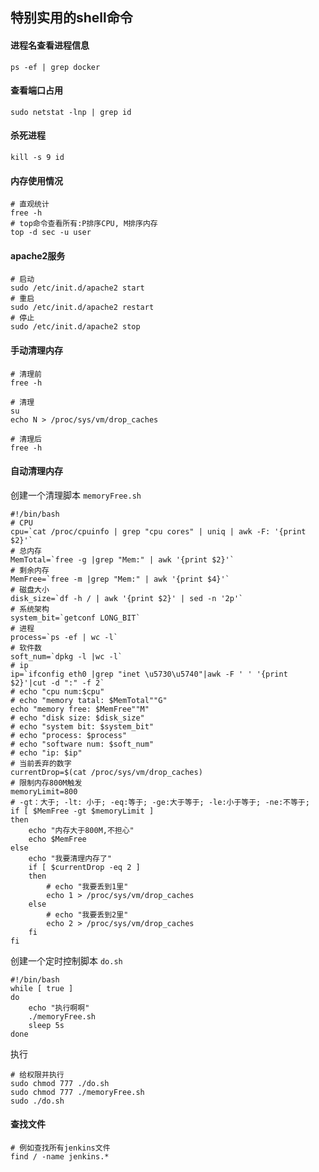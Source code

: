## 特别实用的shell命令

#### 进程名查看进程信息
```SHELL
ps -ef | grep docker
```

#### 查看端口占用
```SHELL
sudo netstat -lnp | grep id
```

#### 杀死进程
```SHELL
kill -s 9 id
```

#### 内存使用情况
```SHELL
# 直观统计
free -h
# top命令查看所有:P排序CPU, M排序内存
top -d sec -u user
```

#### apache2服务
```SHELL
# 启动
sudo /etc/init.d/apache2 start
# 重启
sudo /etc/init.d/apache2 restart
# 停止
sudo /etc/init.d/apache2 stop
```

#### 手动清理内存
```SHELL
# 清理前
free -h

# 清理
su
echo N > /proc/sys/vm/drop_caches

# 清理后
free -h
```

#### 自动清理内存
创建一个清理脚本 `memoryFree.sh`
```SHELL
#!/bin/bash
# CPU
cpu=`cat /proc/cpuinfo | grep "cpu cores" | uniq | awk -F: '{print $2}'`
# 总内存
MemTotal=`free -g |grep "Mem:" | awk '{print $2}'`
# 剩余内存
MemFree=`free -m |grep "Mem:" | awk '{print $4}'`
# 磁盘大小
disk_size=`df -h / | awk '{print $2}' | sed -n '2p'`
# 系统架构
system_bit=`getconf LONG_BIT`
# 进程
process=`ps -ef | wc -l`
# 软件数
soft_num=`dpkg -l |wc -l`
# ip
ip=`ifconfig eth0 |grep "inet \u5730\u5740"|awk -F ' ' '{print $2}'|cut -d ":" -f 2`
# echo "cpu num:$cpu"
# echo "memory tatal: $MemTotal""G"
echo "memory free: $MemFree""M"
# echo "disk size: $disk_size"
# echo "system bit: $system_bit"
# echo "process: $process"
# echo "software num: $soft_num"
# echo "ip: $ip"
# 当前丢弃的数字
currentDrop=$(cat /proc/sys/vm/drop_caches)
# 限制内存800M触发
memoryLimit=800
# -gt：大于; -lt: 小于; -eq:等于; -ge:大于等于; -le:小于等于; -ne:不等于;
if [ $MemFree -gt $memoryLimit ]
then
    echo "内存大于800M,不担心"
    echo $MemFree
else
    echo "我要清理内存了"
    if [ $currentDrop -eq 2 ]
    then
        # echo "我要丢到1里"
        echo 1 > /proc/sys/vm/drop_caches
    else
        # echo "我要丢到2里"
        echo 2 > /proc/sys/vm/drop_caches
    fi
fi
```
创建一个定时控制脚本 `do.sh`
```SHELL
#!/bin/bash
while [ true ]
do
    echo "执行啊啊"
    ./memoryFree.sh
    sleep 5s
done
```
执行
```SHELL
# 给权限并执行
sudo chmod 777 ./do.sh
sudo chmod 777 ./memoryFree.sh
sudo ./do.sh
```

#### 查找文件
```SHELL
# 例如查找所有jenkins文件
find / -name jenkins.*
```